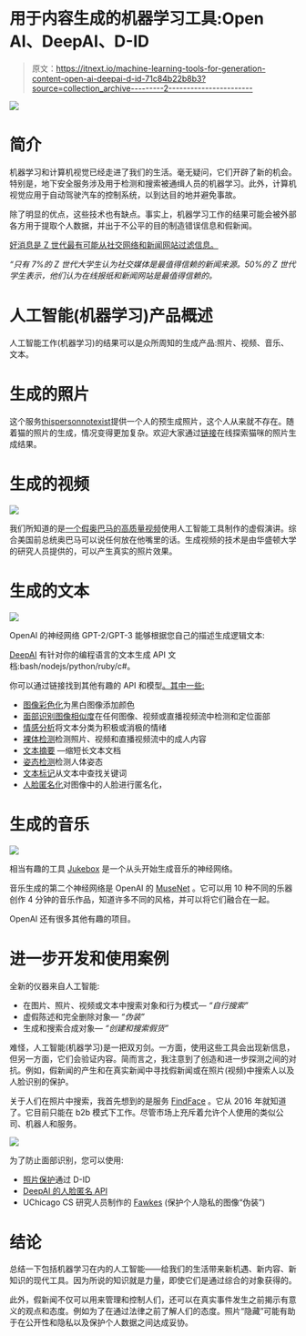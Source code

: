 # 用于内容生成的机器学习工具:Open AI、DeepAI、D-ID

> 原文：<https://itnext.io/machine-learning-tools-for-generation-content-open-ai-deepai-d-id-71c84b22b8b3?source=collection_archive---------2----------------------->

![](img/350180b0f94d1122af06204b0ba5699d.png)

# **简介**

机器学习和计算机视觉已经走进了我们的生活。毫无疑问，它们开辟了新的机会。特别是，地下安全服务涉及用于检测和搜索被通缉人员的机器学习。此外，计算机视觉应用于自动驾驶汽车的控制系统，以到达目的地并避免事故。

除了明显的优点，这些技术也有缺点。事实上，机器学习工作的结果可能会被外部各方用于提取个人数据，并出于不公平的目的制造错误信息和假新闻。

[好消息是 Z 世代最有可能从社交网络和新闻网站过滤信息。](https://www.voanews.com/student-union/generation-z-beats-boomers-spotting-fake-news)

*“只有 7%的 Z 世代大学生认为社交媒体是最值得信赖的新闻来源。50%的 Z 世代学生表示，他们认为在线报纸和新闻网站是最值得信赖的。*

# 人工智能(机器学习)产品概述

人工智能工作(机器学习)的结果可以是众所周知的生成产品:照片、视频、音乐、文本。

# 生成的照片

这个服务[thispersonnotexist](https://www.thispersondoesnotexist.com/)提供一个人的预生成照片，这个人从来就不存在。随着猫的照片的生成，情况变得更加复杂。欢迎大家通过[链接](https://thiscatdoesnotexist.com/)在线探索猫咪的照片生成结果。

# 生成的视频

![](img/ea062e11950ee3692b6e2bc13119bd4e.png)

我们所知道的是[一个假奥巴马的高质量视频](https://www.bbc.com/news/av/technology-40598465)使用人工智能工具制作的虚假演讲。综合美国前总统奥巴马可以说任何放在他嘴里的话。生成视频的技术是由华盛顿大学的研究人员提供的，可以产生真实的照片效果。

# 生成的文本

![](img/fb88d4fda49a25bbc99cea03ad06dfc0.png)

OpenAI 的神经网络 GPT-2/GPT-3 能够根据您自己的描述生成逻辑文本:

[DeepAI](https://deepai.org/machine-learning-model/text-generator) 有针对你的编程语言的文本生成 API 文档:bash/nodejs/python/ruby/c#。

你可以通过链接找到其他有趣的 API 和模型[。其中一些:](https://deepai.org/apis)

*   [图像彩色化](https://deepai.org/machine-learning-model/colorizer)为黑白图像添加颜色
*   [面部识别图像相似度](https://deepai.org/machine-learning-model/facial-recognition)在任何图像、视频或直播视频流中检测和定位面部
*   [情感分析](https://deepai.org/machine-learning-model/sentiment-analysis)将文本分类为积极或消极的情绪
*   [裸体检测](https://deepai.org/machine-learning-model/nsfw-detector)检测照片、视频和直播视频流中的成人内容
*   [文本摘要](https://deepai.org/machine-learning-model/summarization) —缩短长文本文档
*   [姿态检测](https://deepai.org/machine-learning-model/pose-detection)检测人体姿态
*   [文本标记](https://deepai.org/machine-learning-model/text-tagging)从文本中查找关键词
*   [人脸匿名化](https://deepai.org/machine-learning-model/face-anonymization)对图像中的人脸进行匿名化，

# 生成的音乐

![](img/b3db29cbff84db4750a57dc4d99e0423.png)

相当有趣的工具 [Jukebox](https://openai.com/blog/jukebox/) 是一个从头开始生成音乐的神经网络。

音乐生成的第二个神经网络是 OpenAI 的 [MuseNet](https://openai.com/blog/musenet/) 。它可以用 10 种不同的乐器创作 4 分钟的音乐作品，知道许多不同的风格，并可以将它们融合在一起。

OpenAI 还有很多其他有趣的项目。

# **进一步开发和使用案例**

全新的仪器来自人工智能:

*   在图片、照片、视频或文本中搜索对象和行为模式— *“自行搜索”*
*   虚假陈述和完全删除对象— *“伪装”*
*   生成和搜索合成对象— *“创建和搜索假货”*

难怪，人工智能(机器学习)是一把双刃剑。一方面，使用这些工具会出现新信息，但另一方面，它们会验证内容。简而言之，我注意到了创造和进一步探测之间的对抗。例如，假新闻的产生和在真实新闻中寻找假新闻或在照片(视频)中搜索人以及人脸识别的保护。

关于人们在照片中搜索，我首先想到的是服务 [FindFace](https://findface.pro/) 。它从 2016 年就知道了。它目前只能在 b2b 模式下工作。尽管市场上充斥着允许个人使用的类似公司、机器人和服务。

![](img/df14e5d50841ba4f0e6e63f60a7248c3.png)

为了防止面部识别，您可以使用:

*   [照片保护](https://www.deidentification.co/photo-protection/)通过 D-ID
*   [DeepAI 的人脸匿名 API](https://deepai.org/machine-learning-model/face-anonymization)
*   UChicago CS 研究人员制作的 [Fawkes](https://sandlab.cs.uchicago.edu/fawkes/) (保护个人隐私的图像“伪装”)

# 结论

总结一下包括机器学习在内的人工智能——给我们的生活带来新机遇、新内容、新知识的现代工具。因为所说的知识就是力量，即使它们是通过综合的对象获得的。

此外，假新闻不仅可以用来管理和控制人们，还可以在真实事件发生之前揭示有意义的观点和态度。例如为了在通过法律之前了解人们的态度。照片“隐藏”可能有助于在公开性和隐私以及保护个人数据之间达成妥协。